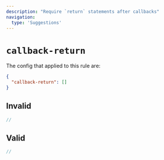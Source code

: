 ```yaml
---
description: "Require `return` statements after callbacks"
navigation:
  type: 'Suggestions'
---
```


# `callback-return`

The config that applied to this rule are:

```json
{
  "callback-return": []
}
```

## Invalid

```js invalid
//
```

## Valid

```js valid
//
```
  